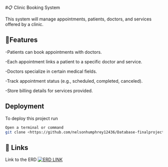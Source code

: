 
#📋 Clinic Booking System

This system will manage appointments, patients, doctors, and services offered by a clinic.




## 📎Features


-Patients can book appointments with doctors.

-Each appointment links a patient to a specific doctor and service.

-Doctors specialize in certain medical fields.

-Track appointment status (e.g., scheduled, completed, canceled).

-Store billing details for services provided.


## Deployment

To deploy this project run

```bash
Open a terminal or command 
git clone <https://github.com/nelsonhumphrey12436/Database-finalproject/tree/main>

```


## 🔗 Links
Link to the ERD
[![ERD LINK](https://img.shields.io/badge/ERD-000?style=for-the-badge&logo=ko-fi&logoColor=white)](https://lucid.app/lucidchart/e1d908ee-7070-4073-9c92-ef51f7642ae9/edit?viewport_loc=2772%2C-823%2C2828%2C1138%2C0_0&invitationId=inv_a90d36dd-7ac7-4581-96b4-97975edd1954)

